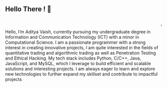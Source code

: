 ## Hello There ! 👋
<br><marquee style:background-color:blue>"Keep Coding"</marquee>
Hello, I’m Aditya Vaish, currently pursuing my undergraduate degree in Information and Communication Technology (ICT) with a minor in Computational Science.
I am a passionate programmer with a strong interest in creating innovative projects, I am quite interested in the fields of quantitative trading and algorithmic trading as well as Penetration Testing and Ethical Hacking.
My tech stack includes Python, C/C++, Java, JavaScript, and MySQL, which I leverage to build efficient and scalable solutions and interesting projects.
I am always eager to learn and explore new technologies to further expand my skillset and contribute to impactful projects
